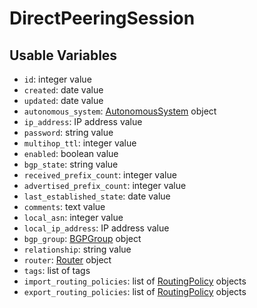 # DirectPeeringSession

## Usable Variables

  * `id`: integer value
  * `created`: date value
  * `updated`: date value
  * `autonomous_system`: [AutonomousSystem](autonomoussystem.md) object
  * `ip_address`: IP address value
  * `password`: string value
  * `multihop_ttl`: integer value
  * `enabled`: boolean value
  * `bgp_state`: string value
  * `received_prefix_count`: integer value
  * `advertised_prefix_count`: integer value
  * `last_established_state`: date value
  * `comments`: text value
  * `local_asn`: integer value
  * `local_ip_address`: IP address value
  * `bgp_group`: [BGPGroup](bgpgroup.md) object
  * `relationship`: string value
  * `router`: [Router](router.md) object
  * `tags`: list of tags
  * `import_routing_policies`: list of [RoutingPolicy](routingpolicy.md) objects
  * `export_routing_policies`: list of [RoutingPolicy](routingpolicy.md) objects
